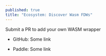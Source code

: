 ```yaml
---
published: true
title: "Ecosystem: Discover Wasm FDWs"
---
```

Submit a PR to add your own WASM wrapper

*   GitHub: Some link
    
*   Paddle: Some link